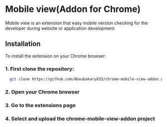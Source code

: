 
# Mobile view(Addon for Chrome)

Mobile view is an extension that easy mobile version checking for the developer during website or application development.
## Installation

To install the extension on your Chrome browser:

### 1. First clone the repository:

```bash
  git clone https://github.com/Aboubakary833/chrome-mobile-view-addon.git
```

### 2. Open your Chrome browser

### 3. Go to the extensions page

### 4. Select and upload the chrome-mobile-view-addon project
    

